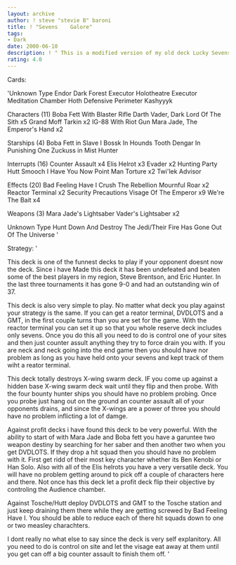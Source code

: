 ```yaml
---
layout: archive
author: ! steve "stevie B" baroni
title: ! "Sevens	Galore"
tags:
- Dark
date: 2000-06-10
description: ! " This is a modified version of my old deck Lucky Sevens. It is a non dueling hunt down with a lot of sevens."
rating: 4.0
---
```

Cards: 

'Unknown Type
Endor Dark Forest
Executor Holotheatre
Executor Meditation Chamber
Hoth Defensive Perimeter
Kashyyyk

Characters (11)
Boba Fett With Blaster Rifle
Darth Vader, Dark Lord Of The Sith  x5
Grand Moff Tarkin  x2
IG-88 With Riot Gun
Mara Jade, The Emperor's Hand	x2

Starships (4)
Boba Fett in Slave I
Bossk In Hounds Tooth
Dengar In Punishing One
Zuckuss in Mist Hunter

Interrupts (16)
Counter Assault  x4
Elis Helrot  x3
Evader	x2
Hunting Party
Hutt Smooch
I Have You Now
Point Man
Torture  x2
Twi'lek Advisor

Effects (20)
Bad Feeling Have I
Crush The Rebellion
Mournful Roar  x2
Reactor Terminal  x2
Security Precautions
Visage Of The Emperor  x9
We're The Bait  x4

Weapons (3)
Mara Jade's Lightsaber
Vader's Lightsaber  x2

Unknown Type
Hunt Down And Destroy The Jedi/Their Fire Has Gone Out Of The Universe
'

Strategy: '

 This deck is one of the funnest decks to play if your opponent doesnt now the deck. Since i have Made this deck it has been undefeated and beaten some of the best players in my region, Steve Brentson, and Eric Hunter. In the last three tournaments it has gone 9-0 and had an outstanding win of 37.

 This deck is also very simple to play. No matter what deck you play against your strategy is the same. If you can get a reator terminal, DVDLOTS and a GMT, in the first couple turns than you are set for the game. With the reactor terminal you can set it up so that you whole reserve deck includes only sevens. Once you do this all you need to do is control one of your sites and then just counter assult anything they try to force drain you with. If you are neck and neck going into the end game then you should have nor problem as long as you have held onto your sevens and kept track of them wiht a reator terminal.

 This deck totally destroys X-wing swarm deck. IF you come up against a hidden base X-wing swarm deck wait until they flip and then probe. With the four bounty hunter ships you should have no problem probing. Once you probe just hang out on the ground an counter assault all of your opponents drains, and since the X-wings are a power of three you should have no problem inflicting a lot of damge.

 Against profit decks i have found this deck to be very powerful. With the ability to start of with Mara Jade and Boba fett you have a garuntee two weapon destiny by searching for her saber and then another two when you get DVDLOTS. If they drop a hit squad then you should have no problem with it. First get ridd of their most key character whether its Ben Kenobi or Han Solo. Also with all of the Elis helrots you have a very versatile deck. You will have no problem getting around to pick off a couple of characters here and there. Not once has this deck let a profit deck flip their objective by controling the Audience chamber.

 Against Tosche/Hutt deploy DVDLOTS and GMT to the Tosche station and just keep draining them there while they are getting screwed by Bad Feeling Have I. You should be able to reduce each of there hit squads down to one or two measley charachters.

 I dont really no what else to say since the deck is very self explanitory. All you need to do is control on site and let the visage eat away at them until you get can off a big counter assault to finish them off. '